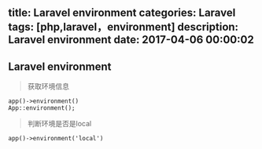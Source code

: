 title: Laravel environment
categories: Laravel
tags: [php,laravel，environment]
description: Laravel environment
date: 2017-04-06 00:00:02 
---


## Laravel environment

> 获取环境信息

	app()->environment() 
	App::environment();
	
>  判断环境是否是local
	
	app()->environment('local')